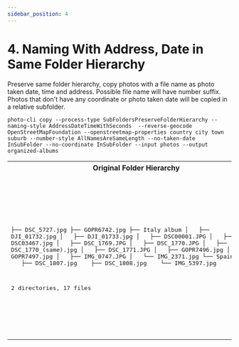 ```yaml
---
sidebar_position: 4
---
```


# 4. Naming With Address, Date in Same Folder Hierarchy

Preserve same folder hierarchy, copy photos with a file name as photo taken date, time and address. Possible file name will have number suffix. Photos that don't have any coordinate or photo taken date will be copied in a relative subfolder.

```
photo-cli copy --process-type SubFoldersPreserveFolderHierarchy --naming-style AddressDateTimeWithSeconds  --reverse-geocode OpenStreetMapFoundation --openstreetmap-properties country city town suburb --number-style AllNamesAreSameLength --no-taken-date InSubFolder --no-coordinate InSubFolder --input photos --output organized-albums
```

<table>
<tr>
    <th>Original Folder Hierarchy</th>
    <th>After <b><i>photo-cli</i></b></th></tr><tr>
<td>
<pre>

├── DSC_5727.jpg
├── GOPR6742.jpg
├── Italy album
│   ├── DJI_01732.jpg
│   ├── DJI_01733.jpg
│   ├── DSC00001.JPG
│   ├── DSC03467.jpg
│   ├── DSC_1769.JPG
│   ├── DSC_1770.JPG
│   ├── DSC_1770_(same).jpg
│   ├── DSC_1771.JPG
│   ├── GOPR7496.jpg
│   ├── GOPR7497.jpg
│   ├── IMG_0747.JPG
│   └── IMG_2371.jpg
└── Spain Journey
      ├── DSC_1807.jpg
      ├── DSC_1808.jpg
      └── IMG_5397.jpg

2 directories, 17 files
</pre>
</td>
<td>
<pre>

├── Italy album
│   ├── Italia-Arezzo-2008.10.22_16.28.39.jpg
│   ├── Italia-Arezzo-2008.10.22_16.29.49.jpg
│   ├── Italia-Arezzo-2008.10.22_16.38.20.jpg
│   ├── Italia-Arezzo-2008.10.22_16.43.21.jpg
│   ├── Italia-Arezzo-2008.10.22_16.44.01.jpg
│   ├── Italia-Arezzo-2008.10.22_16.46.53.jpg
│   ├── Italia-Arezzo-2008.10.22_16.52.15.jpg
│   ├── Italia-Arezzo-2008.10.22_16.55.37.jpg
│   ├── Italia-Arezzo-2008.10.22_17.00.07-1.jpg
│   ├── Italia-Arezzo-2008.10.22_17.00.07-2.jpg
│   ├── Italia-Firenze-Quartiere 1-2005.12.14_14.39.47.jpg
│   └── no-address
│       └── IMG_2371.jpg
├── Kenya-2005.08.13_09.47.23.jpg
├── photo-cli-report.csv
├── Spain Journey
│   ├── España-Madrid-2015.04.10_20.12.23-1.jpg
│   ├── España-Madrid-2015.04.10_20.12.23-2.jpg
│   └── no-address-and-no-photo-taken-date
│       └── IMG_5397.jpg
└── United Kingdom-Ascot-Sunninghill and Ascot-2012.06.22_19.52.31.jpg

4 directories, 18 files
</pre>
</td>
</tr>
</table>